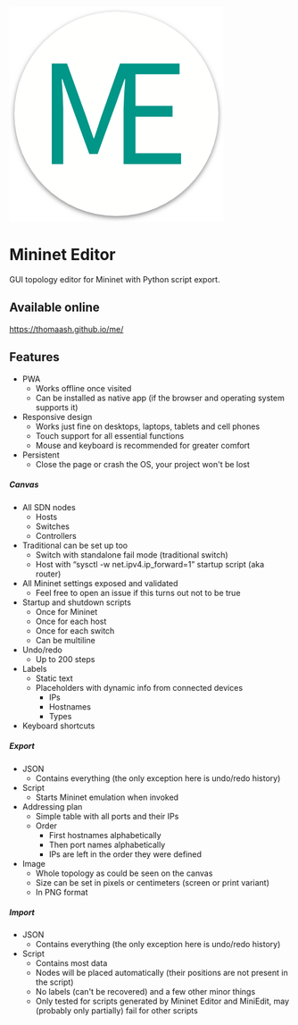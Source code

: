 ![Mininet Editor Logo](https://github.com/Thomaash/me/raw/master/public/android-chrome-384x384.png)

# Mininet Editor
GUI topology editor for Mininet with Python script export.

## Available online
https://thomaash.github.io/me/

## Features
- PWA
  - Works offline once visited
  - Can be installed as native app (if the browser and operating system supports it)
- Responsive design
  - Works just fine on desktops, laptops, tablets and cell phones
  - Touch support for all essential functions
  - Mouse and keyboard is recommended for greater comfort
- Persistent
  - Close the page or crash the OS, your project won't be lost

##### Canvas
- All SDN nodes
  - Hosts
  - Switches
  - Controllers
- Traditional can be set up too
  - Switch with standalone fail mode (traditional switch)
  - Host with “sysctl -w net.ipv4.ip_forward=1” startup script (aka router)
- All Mininet settings exposed and validated
  - Feel free to open an issue if this turns out not to be true
- Startup and shutdown scripts
  - Once for Mininet
  - Once for each host
  - Once for each switch
  - Can be multiline
- Undo/redo
  - Up to 200 steps
- Labels
  - Static text
  - Placeholders with dynamic info from connected devices
    - IPs
    - Hostnames
    - Types
- Keyboard shortcuts

##### Export
- JSON
  - Contains everything (the only exception here is undo/redo history)
- Script
  - Starts Mininet emulation when invoked
- Addressing plan
  - Simple table with all ports and their IPs
  - Order
    - First hostnames alphabetically
    - Then port names alphabetically
    - IPs are left in the order they were defined
- Image
  - Whole topology as could be seen on the canvas
  - Size can be set in pixels or centimeters (screen or print variant)
  - In PNG format

##### Import
- JSON
  - Contains everything (the only exception here is undo/redo history)
- Script
  - Contains most data
  - Nodes will be placed automatically (their positions are not present in the script)
  - No labels (can't be recovered) and a few other minor things
  - Only tested for scripts generated by Mininet Editor and MiniEdit, may (probably only partially) fail for other scripts
